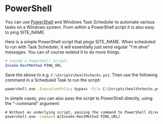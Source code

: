 # PowerShell

 You can use [PowerShell](https://msdn.microsoft.com/en-us/powershell/mt173057.aspx)
 and Windows Task Scheduler to automate various tasks on a Windows system.
 From within a PowerShell script it is also easy to ping SITE_NAME.

Here is a simple PowerShell script that pings SITE_NAME. When scheduled to
run with Task Scheduler, it will essentially just send regular "I'm alive" messages.
You can of course extend it to do more things.

```powershell
# inside a PowerShell script:
Invoke-RestMethod PING_URL
```

Save the above to e.g. `C:\Scripts\healthchecks.ps1`.
Then use the following command in a Scheduled Task to run the script:

```bat
powershell.exe -ExecutionPolicy bypass -File C:\Scripts\healthchecks.ps1
```

In simple cases, you can also pass the script to PowerShell directly,
using the "-command" argument:

```bat
# Without an underlying script, passing the command to PowerShell directly:
powershell.exe -command &{Invoke-RestMethod PING_URL}
```
